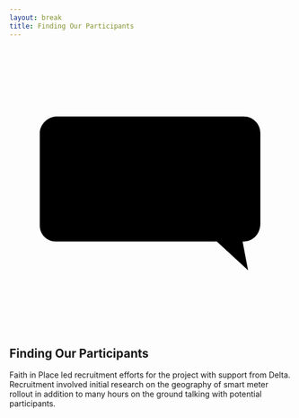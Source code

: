 ```yaml
---
layout: break
title: Finding Our Participants
---
```

<div id="recruitment" class="section-break">
	<div class="recruitment">
		<svg x="0px" y="0px" viewBox="0 0 1200 1200">
			<g id="bubble">
				<path d="M879.9,824.3H196.1c-37.2,0-67.3-30.1-67.3-67.3V364.8c0-36.4,35.1-70.1,70.1-70.1h795.4c38.9,0,70.4,31.5,70.4,70.4v382c0,48-33.2,77.8-75.4,77.8l23.2,121.7L879.9,824.3z"/>
			</g>
			<g id="joinUs">
				<line id="joinUs9" x1="988" y1="615" x2="988" y2="645.5"/>
				<line id="joinUs8" x1="988" y1="469.5" x2="988" y2="595.5"/>
				<path id="joinUs7" d="M853.5,626c51.5,23.5,82,5.5,82-19c0-29.5-73-18.5-73-63c0-20.5,39-35,75.5-17"/>
				<path id="joinUs6" d="M809.5,512.5V642v-31.5C770.5,652,720,638,720,606
				v-93.5"/>
				<path id="joinUs5" d="M510.5,642.5V513v32.5c52-48.7,89.5-19,89.5,2v97"
				/>
				<line id="joinUs4" x1="448" y1="464.5" x2="448" y2="488"/>
				<line id="joinUs3" x1="448" y1="512.5" x2="448" y2="642.6"/>
				<path id="joinUs2" d="M342.3,518.3c-63.8,0-62.8,118.2,3.7,118.2C411,636.5,415,518.3,342.3,518.3z"/>
				<path id="joinUs1" d="M245,469v180c0,17-12.7,41-50.7,29.4"/>
			</g>
		</svg>
	</div>
	<h2>Finding Our Participants</h2>
</div>

<div class="sectionIntro">
	<p>Faith in Place led recruitment efforts for the project with support from Delta. Recruitment involved initial research on the geography of smart meter rollout in addition to many hours on the ground talking with potential participants.</p>
</div>